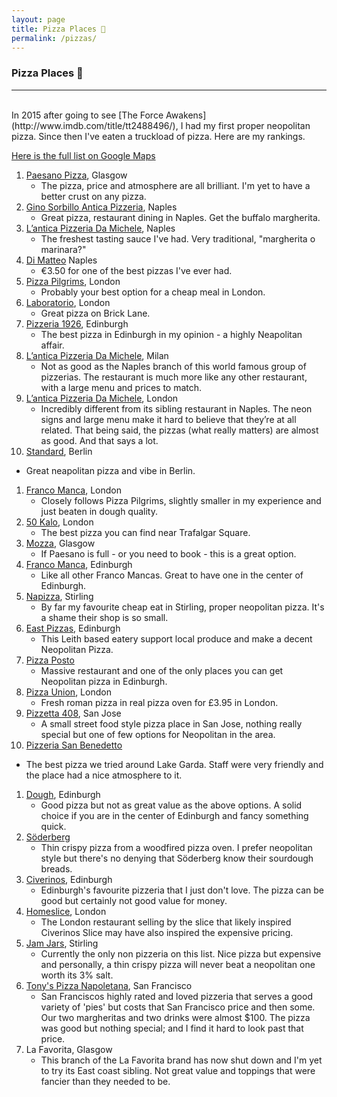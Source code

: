```yaml
---
layout: page
title: Pizza Places 🍕
permalink: /pizzas/
---
```


### Pizza Places 🍕

---

<br/>
In 2015 after going to see [The Force Awakens](http://www.imdb.com/title/tt2488496/), I had my first proper neopolitan pizza. Since then I've eaten a truckload of pizza. Here are my rankings.

[Here is the full list on Google Maps](https://www.google.com/maps/placelists/list/4xld6h1t6cM7my_Z2eENaEFce0NoQQ?hl=en&q=+&ibp=gwp;0,6&stick=H4sIAAAAAAAAAONg28DI-IlJQUjOpCInxSzDsMQs2dc8tzI-yijV1S_R1S051cAvPzAQAHZGeYooAAAA)


1. [Paesano Pizza](http://paesanopizza.co.uk/), Glasgow
	* The pizza, price and atmosphere are all brilliant. I'm yet to have a better crust on any pizza.
1. [Gino Sorbillo Antica Pizzeria](http://www.sorbillo.it/), Naples
	* Great pizza, restaurant dining in Naples. Get the buffalo margherita.
1. [L’antica Pizzeria Da Michele](https://www.damichele.net/), Naples
	* The freshest tasting sauce I've had. Very traditional, "margherita o marinara?"
1. [Di Matteo](http://www.pizzeriadimatteo.com/) Naples
	* €3.50 for one of the best pizzas I've ever had.
1. [Pizza Pilgrims](https://www.pizzapilgrims.co.uk/), London
	* Probably your best option for a cheap meal in London.
1. [Laboratorio](https://www.laboratoriopizza.co.uk/eat), London
	* Great pizza on Brick Lane.
1. [Pizzeria 1926](https://www.pizzeria1926.com), Edinburgh
	* The best pizza in Edinburgh in my opinion - a highly Neapolitan affair.
1. [L’antica Pizzeria Da Michele](https://www.damichele.net/), Milan
	* Not as good as the Naples branch of this world famous group of pizzerias. The restaurant is much more like any other restaurant, with a large menu and prices to match. 
1. [L’antica Pizzeria Da Michele](https://www.damichele.net/), London
	* Incredibly different from its sibling restaurant in Naples. The neon signs and large menu make it hard to believe that they’re at all related. That being said, the pizzas (what really matters) are almost as good. And that says a lot.
1. [Standard](https://www.standard-berlin.de), Berlin
  * Great neapolitan pizza and vibe in Berlin.
1. [Franco Manca](http://www.francomanca.co.uk/), London
	* Closely follows Pizza Pilgrims, slightly smaller in my experience and just beaten in dough quality.
1. [50 Kalo](https://www.50kalo.it/ciro__salvo.php), London
	* The best pizza you can find near Trafalgar Square. 
1. [Mozza](http://www.mozza.it), Glasgow
	* If Paesano is full - or you need to book - this is a great option.
1. [Franco Manca](http://www.francomanca.co.uk/), Edinburgh
	* Like all other Franco Mancas. Great to have one in the center of Edinburgh.
1. [Napizza](http://www.napizza.uk/), Stirling
	* By far my favourite cheap eat in Stirling, proper neopolitan pizza. It's a shame their shop is so small.
1. [East Pizzas](https://www.eastpizzas.com), Edinburgh
	* This Leith based eatery support local produce and make a decent Neopolitan Pizza.
1. [Pizza Posto](https://pizzaposto.co.uk/)
	* Massive restaurant and one of the only places you can get Neopolitan pizza in Edinburgh.
1. [Pizza Union](https://www.pizzaunion.com/), London
	* Fresh roman pizza in real pizza oven for £3.95 in London.
1. [Pizzetta 408](http://www.instagram.com/pizzetta408_sj), San Jose
	* A small street food style pizza place in San Jose, nothing really special but one of few options for Neopolitan in the area.
1. [Pizzeria San Benedetto](https://www.facebook.com/PizzeriaSanBenedetto/)
  * The best pizza we tried around Lake Garda. Staff were very friendly and the place had a nice atmosphere to it. 
1. [Dough](http://dough-pizza.co.uk/), Edinburgh
	* Good pizza but not as great value as the above options. A solid choice if you are in the center of Edinburgh and fancy something quick.
1. [Söderberg](http://www.soderberg.uk/soderberg-pavilion/)
	* Thin crispy pizza from a woodfired pizza oven. I prefer neopolitan style but there's no denying that Söderberg know their sourdough breads.
1. [Civerinos](http://www.civerinos.com/), Edinburgh
	* Edinburgh's favourite pizzeria that I just don't love. The pizza can be good but certainly not good value for money.
1. [Homeslice](http://www.homeslicepizza.co.uk/), London
	* The London restaurant selling by the slice that likely inspired Civerinos Slice may have also inspired the expensive pricing.
1. [Jam Jars](http://www.jamjarcafe.co.uk/), Stirling
	* Currently the only non pizzeria on this list. Nice pizza but expensive and personally, a thin crispy pizza will never beat a neopolitan one worth its 3% salt. 
1. [Tony's Pizza Napoletana](http://tonyspizzanapoletana.com), San Francisco
	* San Franciscos highly rated and loved pizzeria that serves a good variety of 'pies' but costs that San Francisco price and then some. Our two margheritas and two drinks were almost $100. The pizza was good but nothing special; and I find it hard to look past that price.
1. La Favorita, Glasgow
	* This branch of the La Favorita brand has now shut down and I'm yet to try its East coast sibling. Not great value and toppings that were fancier than they needed to be.

